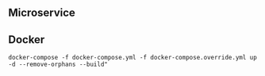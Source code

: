 ## Microservice 

## Docker
```function test() {
docker-compose -f docker-compose.yml -f docker-compose.override.yml up -d --remove-orphans --build"

